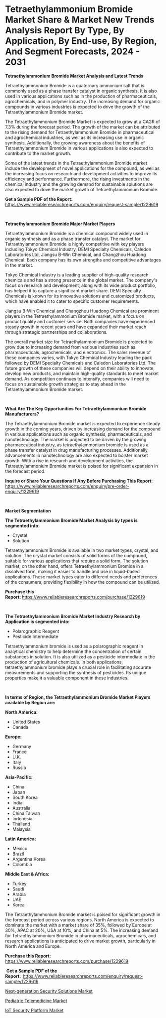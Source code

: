 <p><h1>Tetraethylammonium Bromide Market Share & Market New Trends Analysis Report By Type, By Application, By End-use, By Region, And Segment Forecasts, 2024 - 2031</h1></p><p><strong>Tetraethylammonium Bromide Market Analysis and Latest Trends</strong></p>
<p><p>Tetraethylammonium Bromide is a quaternary ammonium salt that is commonly used as a phase transfer catalyst in organic synthesis. It is also used in various applications such as in the production of pharmaceuticals, agrochemicals, and in polymer industry. The increasing demand for organic compounds in various industries is expected to drive the growth of the Tetraethylammonium Bromide market.</p><p>The Tetraethylammonium Bromide Market is expected to grow at a CAGR of 7.3% during the forecast period. The growth of the market can be attributed to the rising demand for Tetraethylammonium Bromide in pharmaceutical and agrochemical industries, as well as its increasing use in organic synthesis. Additionally, the growing awareness about the benefits of Tetraethylammonium Bromide in various applications is also expected to contribute to the market growth.</p><p>Some of the latest trends in the Tetraethylammonium Bromide market include the development of novel applications for the compound, as well as the increasing focus on research and development activities to improve its efficiency and performance. Furthermore, the rising investments in the chemical industry and the growing demand for sustainable solutions are also expected to drive the market growth of Tetraethylammonium Bromide.</p></p>
<p><strong>Get a Sample PDF of the Report:&nbsp;</strong> <a href="https://www.reliableresearchreports.com/enquiry/request-sample/1229619">https://www.reliableresearchreports.com/enquiry/request-sample/1229619</a></p>
<p>&nbsp;</p>
<p><strong>Tetraethylammonium Bromide Major Market Players</strong></p>
<p><p>Tetraethylammonium Bromide is a chemical compound widely used in organic synthesis and as a phase transfer catalyst. The market for Tetraethylammonium Bromide is highly competitive with key players including Tokyo Chemical Industry, DEMI Specialty Chemicals, Caledon Laboratories Ltd, Jiangsu B-Win Chemical, and Changzhou Huadong Chemical. Each company has its own strengths and competitive advantages in the market.</p><p>Tokyo Chemical Industry is a leading supplier of high-quality research chemicals and has a strong presence in the global market. The company's focus on research and development, along with its wide product portfolio, has helped it to capture a significant market share. DEMI Specialty Chemicals is known for its innovative solutions and customized products, which have enabled it to cater to specific customer requirements.</p><p>Jiangsu B-Win Chemical and Changzhou Huadong Chemical are prominent players in the Tetraethylammonium Bromide market, with a focus on product quality and customer service. Both companies have experienced steady growth in recent years and have expanded their market reach through strategic partnerships and collaborations.</p><p>The overall market size for Tetraethylammonium Bromide is projected to grow due to increasing demand from various industries such as pharmaceuticals, agrochemicals, and electronics. The sales revenue of these companies varies, with Tokyo Chemical Industry leading the pack followed by DEMI Specialty Chemicals and Caledon Laboratories Ltd. The future growth of these companies will depend on their ability to innovate, develop new products, and maintain high-quality standards to meet market demand. As competition continues to intensify, companies will need to focus on sustainable growth strategies to stay ahead in the Tetraethylammonium Bromide market.</p></p>
<p>&nbsp;</p>
<p><strong>What Are The Key Opportunities For Tetraethylammonium Bromide Manufacturers?</strong></p>
<p><p>The Tetraethylammonium Bromide market is expected to experience steady growth in the coming years, driven by increasing demand for the compound in various applications such as organic synthesis, pharmaceuticals, and nanotechnology. The market is projected to be driven by the growing pharmaceutical industry, as tetraethylammonium bromide is used as a phase transfer catalyst in drug manufacturing processes. Additionally, advancements in nanotechnology are also expected to bolster market growth. With a rise in research and development activities, the Tetraethylammonium Bromide market is poised for significant expansion in the forecast period.</p></p>
<p><strong>Inquire or Share Your Questions If Any Before Purchasing This Report:</strong> <a href="https://www.reliableresearchreports.com/enquiry/pre-order-enquiry/1229619">https://www.reliableresearchreports.com/enquiry/pre-order-enquiry/1229619</a></p>
<p>&nbsp;</p>
<p><strong>Market Segmentation</strong></p>
<p><strong>The Tetraethylammonium Bromide Market Analysis by types is segmented into:</strong></p>
<p><ul><li>Crystal</li><li>Solution</li></ul></p>
<p><p>Tetraethylammonium Bromide is available in two market types, crystal, and solution. The crystal market consists of solid forms of the compound, suitable for various applications that require a solid form. The solution market, on the other hand, offers Tetraethylammonium Bromide in a dissolved form, making it easier to handle and use in liquid-based applications. These market types cater to different needs and preferences of the consumers, providing flexibility in how the compound can be utilized.</p></p>
<p><strong>Purchase this Report:&nbsp;</strong><a href="https://www.reliableresearchreports.com/purchase/1229619">https://www.reliableresearchreports.com/purchase/1229619</a></p>
<p>&nbsp;</p>
<p><strong>The Tetraethylammonium Bromide Market Industry Research by Application is segmented into:</strong></p>
<p><ul><li>Polarographic Reagent</li><li>Pesticide Intermediate</li></ul></p>
<p><p>Tetraethylammonium bromide is used as a polarographic reagent in analytical chemistry to help determine the concentration of certain substances in solution. It is also utilized as a pesticide intermediate in the production of agricultural chemicals. In both applications, tetraethylammonium bromide plays a crucial role in facilitating accurate measurements and supporting the synthesis of pesticides. Its unique properties make it a valuable component in these industries.</p></p>
<p>&nbsp;</p>
<p><strong>In terms of Region, the Tetraethylammonium Bromide Market Players available by Region are:</strong></p>
<p>
    <p> <strong> North America: </strong>
        <ul>
            <li>United States</li>
            <li>Canada</li>
        </ul>
        </p> 
    <p> <strong> Europe: </strong>
        <ul>
            <li>Germany</li>
            <li>France</li>
            <li>U.K.</li>
            <li>Italy</li>
            <li>Russia</li>
        </ul>
        </p> 
    <p> <strong> Asia-Pacific: </strong>
        <ul>
            <li>China</li>
            <li>Japan</li>
            <li>South Korea</li>
            <li>India</li>
            <li>Australia</li>
            <li>China Taiwan</li>
            <li>Indonesia</li>
            <li>Thailand</li>
            <li>Malaysia</li>
        </ul>
        </p> 
    <p> <strong> Latin America: </strong>
        <ul>
            <li>Mexico</li>
            <li>Brazil</li>
            <li>Argentina Korea</li>
            <li>Colombia</li>
        </ul>
        </p> 
    <p> <strong> Middle East & Africa: </strong>
        <ul>
            <li>Turkey</li>
            <li>Saudi</li>
            <li>Arabia</li>
            <li>UAE</li>
            <li>Korea</li>
        </ul>
    </p>
    </p>
<p><p>The Tetraethylammonium Bromide market is poised for significant growth in the forecast period across various regions. North America is expected to dominate the market with a market share of 35%, followed by Europe at 30%, APAC at 20%, USA at 10%, and China at 5%. The increasing demand for Tetraethylammonium Bromide in pharmaceuticals, agrochemicals, and research applications is anticipated to drive market growth, particularly in North America and Europe.</p></p>
<p><strong>Purchase this Report: </strong><a href="https://www.reliableresearchreports.com/purchase/1229619">https://www.reliableresearchreports.com/purchase/1229619</a></p>
<p>&nbsp;<strong>Get a Sample PDF of the Report:&nbsp;&nbsp;</strong><a href="https://www.reliableresearchreports.com/enquiry/request-sample/1229619">https://www.reliableresearchreports.com/enquiry/request-sample/1229619</a></p>
<p><strong></strong></p>
<p><p><a href="https://view.publitas.com/reportprime-1/next-generation-security-solutions-market-size-growth-and-forecast-from-2023-2030/">Next-generation Security Solutions Market</a></p><p><a href="https://view.publitas.com/reportprime-1/pediatric-telemedicine-market-growth-market-trends-covid-19-impact-and-forecasts-for-period-from-2023-2030/">Pediatric Telemedicine Market</a></p><p><a href="https://view.publitas.com/reportprime-1/iot-security-platform-market-offers-provide-insightful-data-for-the-time-period-from-2023-to-2030-and-also-provide-analysis-based-on-application-type-and-region/">IoT Security Platform Market</a></p></p>